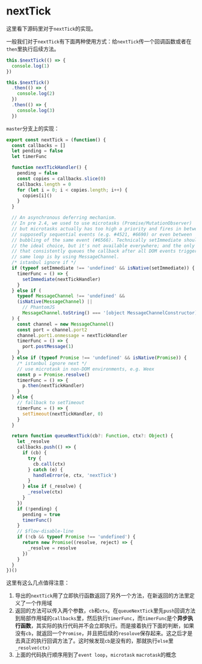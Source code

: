 # nextTick

这里看下源码里对于`nextTick`的实现。

一般我们对于`nextTick`有下面两种使用方式：给`nextTick`传一个回调函数或者在`then`里执行后续方法。

```js
this.$nextTick(() => {
  console.log(1)
})

this.$nextTick()
  .then(() => {
    console.log(2)
  })
  .then(() => {
    console.log(3)
  })
```

`master`分支上的实现：

```js
export const nextTick = (function() {
  const callbacks = []
  let pending = false
  let timerFunc

  function nextTickHandler() {
    pending = false
    const copies = callbacks.slice(0)
    callbacks.length = 0
    for (let i = 0; i < copies.length; i++) {
      copies[i]()
    }
  }

  // An asynchronous deferring mechanism.
  // In pre 2.4, we used to use microtasks (Promise/MutationObserver)
  // but microtasks actually has too high a priority and fires in between
  // supposedly sequential events (e.g. #4521, #6690) or even between
  // bubbling of the same event (#6566). Technically setImmediate should be
  // the ideal choice, but it's not available everywhere; and the only polyfill
  // that consistently queues the callback after all DOM events triggered in the
  // same loop is by using MessageChannel.
  /* istanbul ignore if */
  if (typeof setImmediate !== 'undefined' && isNative(setImmediate)) {
    timerFunc = () => {
      setImmediate(nextTickHandler)
    }
  } else if (
    typeof MessageChannel !== 'undefined' &&
    (isNative(MessageChannel) ||
      // PhantomJS
      MessageChannel.toString() === '[object MessageChannelConstructor]')
  ) {
    const channel = new MessageChannel()
    const port = channel.port2
    channel.port1.onmessage = nextTickHandler
    timerFunc = () => {
      port.postMessage(1)
    }
  } else if (typeof Promise !== 'undefined' && isNative(Promise)) {
    /* istanbul ignore next */
    // use microtask in non-DOM environments, e.g. Weex
    const p = Promise.resolve()
    timerFunc = () => {
      p.then(nextTickHandler)
    }
  } else {
    // fallback to setTimeout
    timerFunc = () => {
      setTimeout(nextTickHandler, 0)
    }
  }

  return function queueNextTick(cb?: Function, ctx?: Object) {
    let _resolve
    callbacks.push(() => {
      if (cb) {
        try {
          cb.call(ctx)
        } catch (e) {
          handleError(e, ctx, 'nextTick')
        }
      } else if (_resolve) {
        _resolve(ctx)
      }
    })
    if (!pending) {
      pending = true
      timerFunc()
    }
    // $flow-disable-line
    if (!cb && typeof Promise !== 'undefined') {
      return new Promise((resolve, reject) => {
        _resolve = resolve
      })
    }
  }
})()
```

这里有这么几点值得注意：

1. 导出的`nextTick`用了立即执行函数返回了另外一个方法，在新返回的方法里定义了一个作用域
2. 返回的方法可以传入两个参数，`cb`和`ctx`。在`queueNextTick`里先`push`回调方法到局部作用域的`callbacks`里，然后执行`timerFunc`，而`timerFunc`是个**异步执行函数**，其实际的执行代码并不会立即执行。而是接着执行下面的判断，如果没有`cb`，就返回一个`Promise`，并且把后续的`resolove`保存起来。这之后才是去真正的执行回调方法了。这时候发现`cb`是没有的，那就执行`else`里`_resolve(ctx)`
3. 上面的代码执行顺序用到了`event loop`，`microtask` `macrotask`的概念
